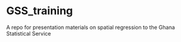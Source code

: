 # GSS_training
A repo for presentation materials on spatial regression to the Ghana Statistical Service
